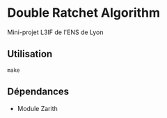 # Double Ratchet Algorithm
Mini-projet L3IF de l'ENS de Lyon

## Utilisation
`make`

## Dépendances
* Module Zarith